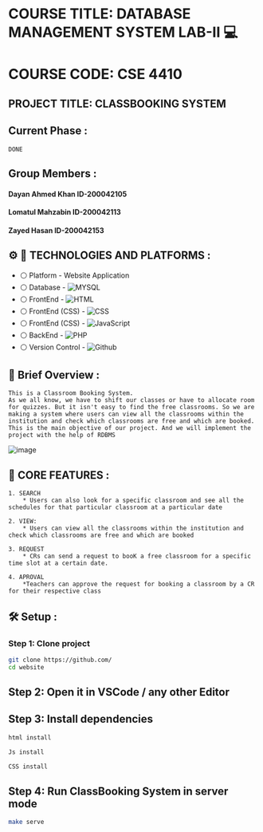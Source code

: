 # COURSE TITLE: DATABASE MANAGEMENT SYSTEM LAB-II :computer:
# COURSE CODE: CSE 4410
## PROJECT TITLE: CLASSBOOKING SYSTEM 

## Current Phase :
```
DONE
```

## Group Members :
 #### Dayan Ahmed Khan ID-200042105
 #### Lomatul Mahzabin ID-200042113
 #### Zayed Hasan ID-200042153

 

## :gear: :wrench: TECHNOLOGIES AND PLATFORMS :
* :white_circle:  Platform   - Website Application
* :white_circle:  Database   - ![MYSQL](https://img.shields.io/badge/MySQL-00000F?style=for-the-badge&logo=mysql&logoColor=white)
* :white_circle:  FrontEnd - ![HTML](https://img.shields.io/badge/HTML5-E34F26?style=for-the-badge&logo=html5&logoColor=white)
* :white_circle:  FrontEnd (CSS) - ![CSS](https://img.shields.io/badge/CSS3-1572B6?style=for-the-badge&logo=css3&logoColor=white)
* :white_circle:  FrontEnd (CSS) - ![JavaScript](https://img.shields.io/badge/JavaScript-F7DF1E?style=for-the-badge&logo=javascript&logoColor=black)
* :white_circle:  BackEnd  - ![PHP](https://img.shields.io/badge/PHP-777BB4?style=for-the-badge&logo=php&logoColor=white)
* :white_circle:  Version Control - ![Github](https://img.shields.io/badge/GitHub-108000?style=for-the-badge&logo=github&logoColor=white)




##  :ear_of_rice: Brief Overview : 
```
This is a Classroom Booking System.
As we all know, we have to shift our classes or have to allocate room for quizzes. But it isn't easy to find the free classrooms. So we are making a system where users can view all the classrooms within the institution and check which classrooms are free and which are booked.
This is the main objective of our project. And we will implement the project with the help of RDBMS
 ```

![image](https://github.com/lomatul/AgriGo/assets/90206489/1709c577-2316-440d-8fc5-6d7099d29f80)



 ##  :cherries: CORE FEATURES : 
 ```
 1. SEARCH
     * Users can also look for a specific classroom and see all the schedules for that particular classroom at a particular date
 
 ```
 
 ```
 2. VIEW: 
     * Users can view all the classrooms within the institution and check which classrooms are free and which are booked
 ```
 
 
 ```
 3. REQUEST
     * CRs can send a request to booK a free classroom for a specific time slot at a certain date.
 ```
 
 
 ```
 4. APROVAL
     *Teachers can approve the request for booking a classroom by a CR for their respective class
 ```




## :hammer_and_wrench: Setup :

### Step 1: Clone project

```sh
git clone https://github.com/
cd website
```

## Step 2: Open it in VSCode / any other Editor


## Step 3: Install  dependencies

```sh
html install
```
```sh
Js install
```
```sh
CSS install
```


## Step 4: Run ClassBooking System in server mode

```sh
make serve
```



